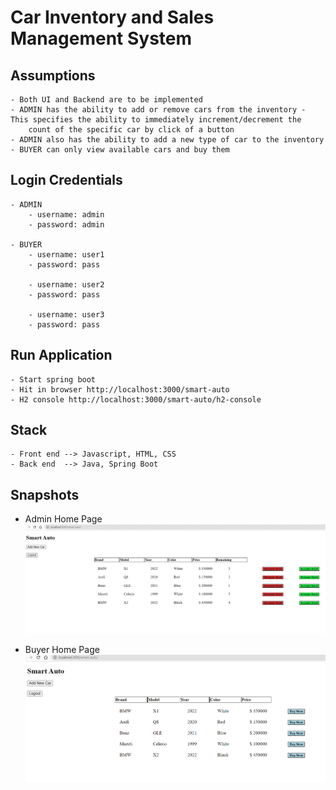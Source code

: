 # Car Inventory and Sales Management System

## Assumptions
    - Both UI and Backend are to be implemented
    - ADMIN has the ability to add or remove cars from the inventory - This specifies the ability to immediately increment/decrement the 
        count of the specific car by click of a button
    - ADMIN also has the ability to add a new type of car to the inventory
    - BUYER can only view available cars and buy them


## Login Credentials
    - ADMIN
        - username: admin 
        - password: admin

    - BUYER
        - username: user1
        - password: pass

        - username: user2
        - password: pass

        - username: user3
        - password: pass


## Run Application
    - Start spring boot
    - Hit in browser http://localhost:3000/smart-auto
    - H2 console http://localhost:3000/smart-auto/h2-console

## Stack
    - Front end --> Javascript, HTML, CSS
    - Back end  --> Java, Spring Boot

## Snapshots

- Admin Home Page
![](src/main/resources/images/admin.png)

- Buyer Home Page   
![](src/main/resources/images/buyer.png)